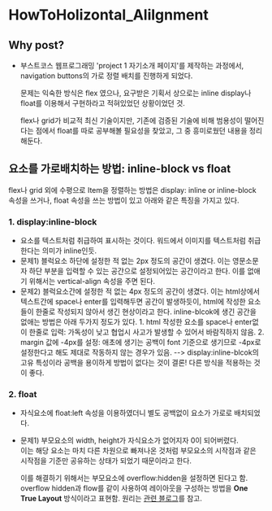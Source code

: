 # HowToHolizontal\_Alilgnment

## Why post?

* 부스트코스 웹프로그래밍 'project 1 자기소개 페이지'를 제작하는 과정에서, navigation buttons의 가로 정렬 배치를 진행하게 되었다.   


  문제는 익숙한 방식은 flex 였으나, 요구받은 기획서 상으로는 inline display나 float를 이용해서 구현하라고 적혀있었던 상황이었던 것.   


  flex나 grid가 비교적 최신 기술이지만, 기존에 검증된 기술에 비해 범용성이 떨어진다는 점에서 float를 따로 공부해볼 필요성을 찾았고, 그 중 흥미로웠던 내용을 정리해둔다.

## 요소를 가로배치하는 방법: **inline-block** vs **float**

flex나 grid 외에 수평으로 Item을 정렬하는 방법은 display: inline or inline-block 속성을 쓰거나, float 속성을 쓰는 방법이 있고 아래와 같은 특징을 가지고 있다.

### 1. display:inline-block

* 요소를 텍스트처럼 취급하여 표시하는 것이다. 워드에서 이미지를 텍스트처럼 취급한다는 의미가 inline인듯.
* 문제1\) 블럭요소 하단에 설정한 적 없는 2px 정도의 공간이 생겼다.   이는 영문소문자 하단 부분을 입력할 수 있는 공간으로 설정되어있는 공간이라고 한다.    이를 없애기 위해서는 vertical-align 속성을 주면 된다.
* 문제2\) 블럭요소간에 설정한 적 없는 4px 정도의 공간이 생겼다.   이는 html상에서 텍스트간에 space나 enter를 입력해두면 공간이 발생하듯이, html에 작성한 요소들이 한줄로 작성되지 않아서 생긴 현상이라고 한다.   inline-blcok에 생긴 공간을 없애는 방법은 아래 두가지 정도가 있다. 1. html 작성한 요소를 space나 enter없이 한줄로 입력: 가독성이 낮고 협업시 사고가 발생할 수 있어서 바람직하지 않음. 2. margin 값에 -4px를 설정: 애초에 생기는 공백이 font 기준으로 생기므로 -4px로 설정한다고 해도 제대로 작동하지 않는 경우가 있음.   --&gt; display:inline-blcok의 고유 특성이라 공백을 용이하게 방법이 없다는 것이 결론! 다른 방식을 적용하는 것이 좋다.

### 2. float

* 자식요소에 float:left 속성을 이용하였더니 별도 공백없이 요소가 가로로 배치되었다. 
* 문제1\) 부모요소의 width, height가 자식요소가 없어지자 0이 되어버렸다.   
   이는 해당 요소는 마치 다른 차원으로 빠져나온 것처럼 부모요소의 시작점과 같은 시작점을 기준만 공유하는 상태가 되었기 때문이라고 한다.   
  


  이를 해결하기 위해서는 부모요소에 overflow:hidden을 설정하면 된다고 함. overflow hidden과 flow를 같이 사용하여 레이아웃을 구성하는 방법을 **One True Layout** 방식이라고 표현함. 원리는 [관련 블로그](https://simssons.tistory.com/26)를 참고.

